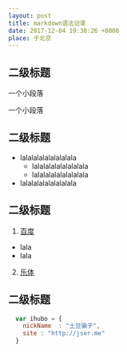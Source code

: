 ```yaml
---
layout: post
title: markdown语法记录
date: 2017-12-04 19:30:26 +0800
place: 于北京
---
```



## 二级标题

一个小段落

一个小段落

## 二级标题
* lalalalalalalalalala
  * lalalalalalalalalala
  * lalalalalalalalalala
* lalalalalalalalalala

## 二级标题
1. [百度](http://www.baidu.com)
  * lala
  * lala
2. [乐体](http://www.lesports.com)

## 二级标题
```javascript
  var ihubo = {
    nickName  : "土豆骗子",
    site : "http://jser.me"
  }
```